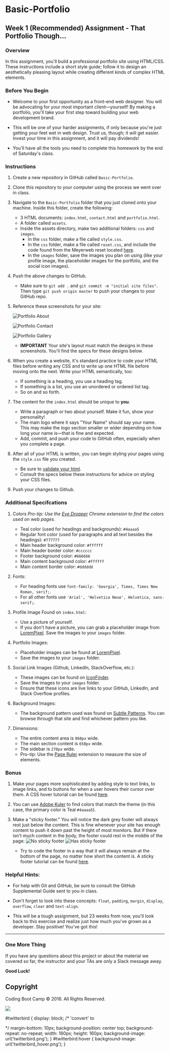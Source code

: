 # Basic-Portfolio

## Week 1 (Recommended) Assignment - That Portfolio Though...

### Overview
In this assignment, you'll build a professional portfolio site using HTML/CSS. These instructions include a short style guide; follow it to design an aesthetically pleasing layout while creating different kinds of complex HTML elements. 

### Before You Begin
* Welcome to your first opportunity as a front-end web designer. You will be advocating for your most important client&mdash;yourself! By making a portfolio, you'll take your first step toward building your web development brand.

* This will be one of your harder assignments, if only because you're just getting your feet wet in web design. Trust us, though; it will get easier. Invest your time in this assignment, and it will pay dividends!

* You'll have all the tools you need to complete this homework by the end of Saturday's class. 

### Instructions
1. Create a new repository in GitHub called `Basic-Portfolio`.

2. Clone this repository to your computer using the process we went over in class.

3. Navigate to the `Basic-Portfolio` folder that you just cloned onto your machine. Inside this folder, create the following: 
    * 3 HTML documents: `index.html`, `contact.html` and `portfolio.html`.
    * A folder called `assets`.
    * Inside the assets directory, make two additional folders: `css` and `images`.
      * In the `css` folder, make a file called `style.css`.
      * In the `css` folder, make a file called `reset.css`, and include the code found from the Meyerweb reset located [here](http://meyerweb.com/eric/tools/css/reset/reset.css).
      * In the `images` folder, save the images you plan on using (like your profile image, the placeholder images for the portfolio, and the social icon images).

4. Push the above changes to GitHub. 
    * Make sure to `git add .` and `git commit -m "initial site files"`. Then type `git push origin master` to push your changes to your GitHub repo.

5. Reference these screenshots for your site:
    
    ![Portfolio About](Images/Portfolio_About.png)

    ![Portfolio Contact](Images/Portfolio_Contact.png)

    ![Portfolio Gallery](Images/Portfolio_Gallery.png)

    * **IMPORTANT** Your site's layout must match the designs in these screenshots. You'll find the specs for these designs below. 

6. When you create a website, it's standard practice to code your HTML files before writing any CSS and to write up one HTML file before moving onto the next. Write your HTML semantically, too: 
    * If something is a heading, you use a heading tag. 
    * If something is a list, you use an unordered or ordered list tag.
    * So on and so forth.

7. The content for the `index.html` should be unique to **you**. 
    * Write a paragraph or two about yourself. Make it fun, show your personality!
    * The main logo where it says "Your Name" should say your name. This may make the logo section smaller or wider depending on how long your name is&mdash;that is fine and expected.
    * Add, commit, and push your code to GitHub often, especially when you complete a page.

8. After all of your HTML is written, you can begin styling your pages using the `style.css` file you created.
    * Be sure to [validate your html](https://validator.w3.org/#validate_by_input).
    * Consult the specs below these instructions for advice on styling your CSS files.

9. Push your changes to Github.

### Additional Specifcations
1. Colors *Pro-tip: Use the [Eye Dropper](https://chrome.google.com/webstore/detail/eye-dropper/hmdcmlfkchdmnmnmheododdhjedfccka) Chrome extension to find the colors used on web pages.*
    * Teal color (used for headings and backgrounds): `#4aaaa5`
    * Regular font color (used for paragraphs and all text besides the headings): `#777777`
    * Main header background color: `#ffffff`
    * Main header border color: `#cccccc`
    * Footer background color: `#666666`
    * Main content background color: `#ffffff`
    * Main content border color: `#dddddd`

2. Fonts:
    * For heading fonts use `font-family: 'Georgia', Times, Times New Roman, serif;`.
    * For all other fonts use `'Arial', 'Helvetica Neue', Helvetica, sans-serif;`.

3. Profile Image Found on `index.html`:
    * Use a picture of yourself. 
    * If you don't have a picture, you can grab a placeholder image from [LoremPixel](http://lorempixel.com/). Save the images to your `images` folder.

4. Portfolio Images:
    * Placeholder images can be found at [LoremPixel](http://lorempixel.com/). 
    * Save the images to your `images` folder.

5. Social Link Images (Github, LinkedIn,  StackOverflow, etc.):
    * These images can be found on [IconFinder](https://www.iconfinder.com/).
    * Save the images to your `images` folder.
    * Ensure that these icons are live links to your GitHub, LinkedIn, and Stack Overflow profiles.

6. Background Images:
    + The background pattern used was found on [Subtle Patterns](https://subtlepatterns.com/). You can browse through that site and find whichever pattern you like.

7. Dimensions:
    * The entire content area is `960px` wide.
    * The main section content is `650px` wide.
    * The sidebar is `270px` wide.
    * Pro-tip: Use the [Page Ruler](https://chrome.google.com/webstore/detail/page-ruler/jlpkojjdgbllmedoapgfodplfhcbnbpn/related?hl=en) extension to measure the size of elements.

### Bonus
1. Make your pages more sophisticated by adding style to text links, to image links, and to buttons for when a user hovers their cursor over them. A CSS hover tutorial can be found [here](http://www.codeitpretty.com/2013/06/how-to-use-css-hover-effects.html). 

2. You can use [Adobe Kuler](https://color.adobe.com/create/color-wheel/) to find colors that match the theme (in this case, the primary color is Teal `#4aaaa5`).

3. Make a "sticky footer." You will notice the dark grey footer will always rest just below the content. This is fine whenever your site has enough content to push it down past the height of most monitors. But if there isn't much content in the body, the footer could rest in the middle of the page:
    ![No sticky footer](Images/bonus_nosticky.jpg)
    ![Has sticky footer](Images/bonus_stickyfooter.jpg)
    * Try to code the footer in a way that it will always remain at the bottom of the page, no matter how short the content is. A sticky footer tutorial can be found [here](http://ryanfait.com/html5-sticky-footer/). 

### Helpful Hints:
* For help with Git and GitHub, be sure to consult the GitHub Supplemental Guide sent to you in class.

* Don't forget to look into these concepts: `float`, `padding`, `margin`, `display`, `overflow`, `clear` and `text-align`.

* This will be a tough assignment, but 23 weeks from now, you'll look back to this exercise and realize just how much you've grown as a developer. Stay positive! You've got this!


-------
### One More Thing
If you have any questions about this project or about the material we covered so far, the instructor and your TAs are only a Slack message away.

**Good Luck!**

## Copyright
Coding Boot Camp &copy; 2016. All Rights Reserved.

<a href="https://amylynnandrews.com/how-to-start-a-blog/"><img src="https://amylynnandrews.com/wp-content/uploads/2016/01/how-to-create-a-blog.jpg" /></a>


#twitterbird {
 display: block; /* 'convert' <a> to <div> */
 margin-bottom: 10px;
 background-position: center top;
 background-repeat: no-repeat;
 width: 160px;
 height: 160px;
 background-image: url('twitterbird.png');
}
#twitterbird:hover {
 background-image: url('twitterbird_hover.png');
}